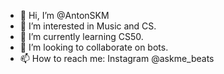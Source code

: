 - 👋 Hi, I’m @AntonSKM
- 👀 I’m interested in Music and CS.
- 🌱 I’m currently learning CS50.
- 💞️ I’m looking to collaborate on bots.
- 📫 How to reach me: Instagram @askme_beats

<!---
AntonSKM/AntonSKM is a ✨ special ✨ repository because its `README.md` (this file) appears on your GitHub profile.
You can click the Preview link to take a look at your changes.
--->
